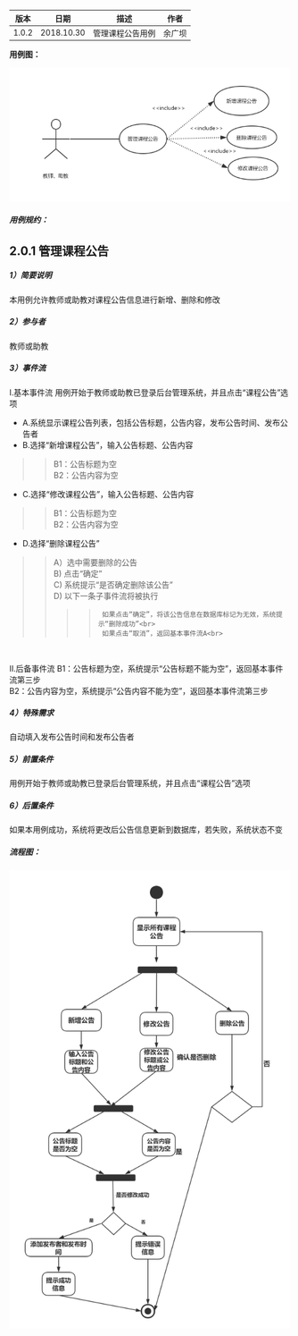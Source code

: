| 版本  | 日期       | 描述            | 作者   |
| ----- | ---------- | --------------- | ------ |
| 1.0.2 | 2018.10.30 | 管理课程公告用例 | 余广坝 |

**用例图：**

![管理课程公告用例图](img_use_case/admin_announcement.png)


##### 用例规约：

## 2.0.1 管理课程公告
##### 1）简要说明
本用例允许教师或助教对课程公告信息进行新增、删除和修改

##### 2）参与者
教师或助教

##### 3）事件流
I.基本事件流
用例开始于教师或助教已登录后台管理系统，并且点击“课程公告”选项
- A.系统显示课程公告列表，包括公告标题，公告内容，发布公告时间、发布公告者
- B.选择“新增课程公告”，输入公告标题、公告内容
>>B1：公告标题为空<br>
>>B2：公告内容为空

- C.选择“修改课程公告”，输入公告标题、公告内容
>>B1：公告标题为空<br>
>>B2：公告内容为空

- D.选择“删除课程公告”
>> A）选中需要删除的公告<br>
>> B) 点击“确定”<br>
>> C) 系统提示“是否确定删除该公告”<br>
>> D) 以下一条子事件流将被执行<br>
>>>>      如果点击“确定”，将该公告信息在数据库标记为无效，系统提示“删除成功”<br>
>>>>      如果点击“取消”，返回基本事件流A<br>
<br>

II.后备事件流
B1：公告标题为空，系统提示“公告标题不能为空”，返回基本事件流第三步<br>
B2：公告内容为空，系统提示“公告内容不能为空”，返回基本事件流第三步

##### 4）特殊需求
自动填入发布公告时间和发布公告者

##### 5）前置条件
用例开始于教师或助教已登录后台管理系统，并且点击“课程公告”选项

##### 6）后置条件
如果本用例成功，系统将更改后公告信息更新到数据库，若失败，系统状态不变


##### 流程图：

![管理课程公告流程图](img_activity/admin_announcement2.png)
